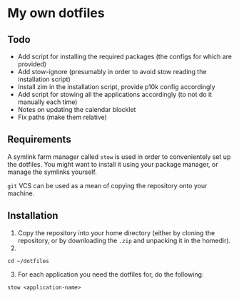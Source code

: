 # My own dotfiles

## Todo
- Add script for installing the required packages (the configs for which are provided)
- Add stow-ignore (presumably in order to avoid stow reading the installation script)
- Install zim in the installation script, provide p10k config accordingly
- Add script for stowing all the applications accordingly (to not do it manually each time)
- Notes on updating the calendar blocklet
- Fix paths (make them relative)

## Requirements

A symlink farm manager called `stow` is used in order to convenientely set up the dotfiles. You might want to install it using your package manager, or manage the symlinks yourself.

`git` VCS can be used as a mean of copying the repository onto your machine.

## Installation

1. Copy the repository into your home directory (either by cloning the repository, or by downloading the `.zip` and unpacking it in the homedir).
2. 
```
cd ~/dotfiles
```
3. For each application you need the dotfiles for, do the following:
```
stow <application-name>
```
